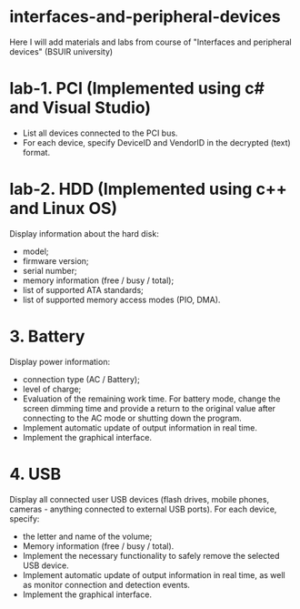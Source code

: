 # interfaces-and-peripheral-devices
Here I will add materials and labs from course of "Interfaces and peripheral devices" (BSUIR university)

# lab-1. PCI (Implemented using c# and Visual Studio)
- List all devices connected to the PCI bus.
- For each device, specify DeviceID and VendorID in the decrypted (text) format.
# lab-2. HDD (Implemented using c++ and Linux OS)
Display information about the hard disk:
- model;
- firmware version;
- serial number;
- memory information (free / busy / total);
- list of supported ATA standards;
- list of supported memory access modes (PIO, DMA).
# 3. Battery
Display power information:
- connection type (AC / Battery);
- level of charge;
- Evaluation of the remaining work time.
For battery mode, change the screen dimming time and provide a return to the original value after connecting to the AC mode or shutting down the program.
- Implement automatic update of output information in real time.
- Implement the graphical interface.
# 4. USB
Display all connected user USB devices (flash drives, mobile phones, cameras - anything connected to external USB ports). For each device, specify:
- the letter and name of the volume;
- Memory information (free / busy / total).
- Implement the necessary functionality to safely remove the selected USB device.
- Implement automatic update of output information in real time, as well as monitor connection and detection events.
- Implement the graphical interface.
